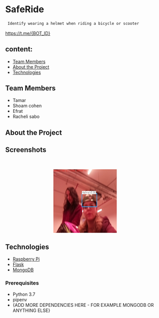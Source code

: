 # SafeRide
```sh
 Identify wearing a helmet when riding a bicycle or scooter
```

<https://t.me/{BOT_ID}>


## content:

* [Team Members](#members)
* [About the Project](#about-the-project)
* [Technologies](#Technologies)

## Team Members
* Tamar
* Shoam cohen
* Efrat
* Racheli sabo


## About the Project



## Screenshots


<br />
<p align="center">
    <img src="front_end/images/image.jpg"  alt="Logo" width="200" height="200">
</p>

## Technologies
* [Raspberry Pi](https://en.wikipedia.org/wiki/Raspberry_Pi)
* [Flask](http://flask.palletsprojects.com/en/1.1.x/)
* [MongoDB](https://www.mongodb.com/)


### Prerequisites
* Python 3.7
* pipenv
* {ADD MORE DEPENDENCIES HERE - FOR EXAMPLE MONGODB OR ANYTHING ELSE}



